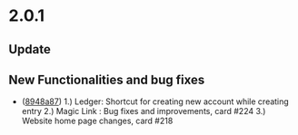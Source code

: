 # 2.0.1

## Update

## New Functionalities and bug fixes 

- ([8948a87](https://github.com/Walkover-Web-Solution/Giddh-UI/commit/8948a87d3abb12eccff2f0b19519dff1bdfd0837))
    1.) Ledger: Shortcut for creating new account while creating entry
    2.) Magic Link : Bug fixes and improvements, card #224
    3.) Website home page changes, card #218
    